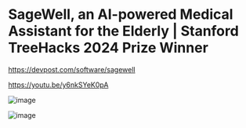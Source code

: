 # SageWell, an AI-powered Medical Assistant for the Elderly | Stanford TreeHacks 2024 Prize Winner

https://devpost.com/software/sagewell

https://youtu.be/y6nkSYeK0pA

![image](https://github.com/PrabhleenKaurLamba/SageWell/assets/59297291/4edc1780-40f9-4a26-8f0e-50cbe506e2b0)

![image](https://github.com/PrabhleenKaurLamba/SageWell/assets/59297291/b6d8ad5a-f9f9-4534-b286-4486ea8301f1)
